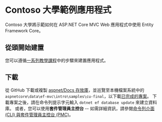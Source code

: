 # <a name="contoso-university-sample-app"></a>Contoso 大學範例應用程式

Contoso 大學將示範如何在 ASP.NET Core MVC Web 應用程式中使用 Entity Framework Core。

## <a name="build-it-from-scratch"></a>從頭開始建置

您可以遵循[一系列教學課程](https://docs.microsoft.com/aspnet/core/data/ef-mvc/intro)中的步驟來建置應用程式。

## <a name="download-it"></a>下載

從 GitHub 下載或複製 [aspnet/Docs 存放庫](https://github.com/aspnet/Docs)，並巡覽至本機檔案系統中的 `aspnetcore\data\ef-mvc\intro\samples\cu-final`，以下載[已完成的專案](https://github.com/aspnet/Docs/tree/master/aspnetcore/data/ef-mvc/intro/samples/cu-final)。  下載專案之後，請在命令列提示字元輸入 `dotnet ef database update` 來建立資料庫。 或者，您可以使用**套件管理員主控台** -- 如需詳細資訊，請參閱[命令列介面 (CLI) 與套件管理員主控台 (PMC)](https://docs.microsoft.com/aspnet/core/data/ef-mvc/migrations#command-line-interface-cli-vs-package-manager-console-pmc)。
